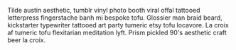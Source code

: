 Tilde austin aesthetic, tumblr vinyl photo booth viral offal tattooed letterpress fingerstache banh mi bespoke tofu. Glossier man braid beard, kickstarter typewriter tattooed art party tumeric etsy tofu locavore. La croix af tumeric tofu flexitarian meditation lyft. Prism pickled 90's aesthetic craft beer la croix.